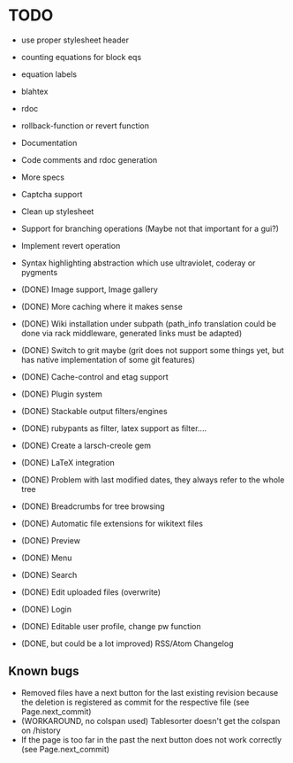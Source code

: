 TODO
====

- use proper stylesheet header
- counting equations for block eqs
- equation labels
- blahtex
- rdoc
- rollback-function or revert function

- Documentation
- Code comments and rdoc generation
- More specs
- Captcha support
- Clean up stylesheet
- Support for branching operations (Maybe not that important for a gui?)
- Implement revert operation
- Syntax highlighting abstraction which use ultraviolet, coderay or pygments
- (DONE) Image support, Image gallery
- (DONE) More caching where it makes sense
- (DONE) Wiki installation under subpath (path_info translation could be done
  via rack middleware, generated links must be adapted)
- (DONE) Switch to grit maybe (grit does not support some things yet, but has native implementation of some git features)
- (DONE) Cache-control and etag support
- (DONE) Plugin system
- (DONE) Stackable output filters/engines
- (DONE) rubypants as filter, latex support as filter....
- (DONE) Create a larsch-creole gem
- (DONE) LaTeX integration
- (DONE) Problem with last modified dates, they always refer to the whole tree
- (DONE) Breadcrumbs for tree browsing
- (DONE) Automatic file extensions for wikitext files
- (DONE) Preview
- (DONE) Menu
- (DONE) Search
- (DONE) Edit uploaded files (overwrite)
- (DONE) Login
- (DONE) Editable user profile, change pw function
- (DONE, but could be a lot improved) RSS/Atom Changelog

Known bugs
----------

- Removed files have a next button for the last existing revision
  because the deletion is registered as commit for the respective file
  (see Page.next_commit)
- (WORKAROUND, no colspan used) Tablesorter doesn't get the colspan on /history
- If the page is too far in the past the next button does not work correctly
  (see Page.next_commit)
